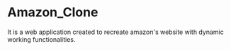# Amazon_Clone
It is a web application created to recreate amazon's website with dynamic working functionalities.
